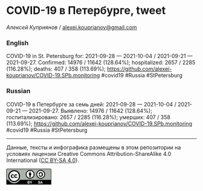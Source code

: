 COVID-19 в Петербурге, tweet
============================

*Алексей Куприянов* /
<a href="mailto:alexei.kouprianov@gmail.com" class="email">alexei.kouprianov@gmail.com</a>

### English

COVID-19 in St. Petersburg for: 2021-09-28 — 2021-10-04 / 2021-09-21 —
2021-09-27. Сonfirmed: 14976 / 11642 (128.64%); hospitalized: 2657 /
2285 (116.28%); deaths: 407 / 358 (113.69%);
<a href="https://github.com/alexei-kouprianov/COVID-19.SPb.monitoring" class="uri">https://github.com/alexei-kouprianov/COVID-19.SPb.monitoring</a>
\#covid19 \#Russia \#StPetersburg

### Russian

COVID-19 в Петербурге за семь дней: 2021-09-28 — 2021-10-04 / 2021-09-21
— 2021-09-27. Выявлено: 14976 / 11642 (128.64%); госпитализировано: 2657
/ 2285 (116.28%); умерших: 407 / 358 (113.69%);
<a href="https://github.com/alexei-kouprianov/COVID-19.SPb.monitoring" class="uri">https://github.com/alexei-kouprianov/COVID-19.SPb.monitoring</a>
\#covid19 \#Russia \#StPetersburg

------------------------------------------------------------------------

Данные, тексты и инфографика размещены в этом репозитории на условиях
лицензии Creative Commons Attribution-ShareAlike 4.0 International ([CC
BY-SA 4.0](https://creativecommons.org/licenses/by-sa/4.0/)).

![](../misc/CC-BY-SA-icon.png "CC-BY-SA")
